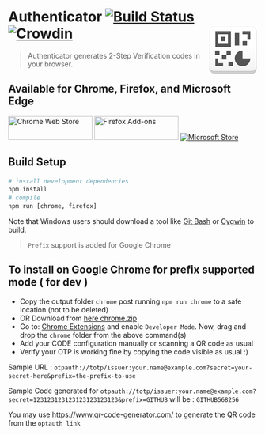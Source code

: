 # Authenticator [![Build Status](https://travis-ci.com/Authenticator-Extension/Authenticator.svg?branch=dev)](https://travis-ci.com/Authenticator-Extension/Authenticator) [![Crowdin](https://d322cqt584bo4o.cloudfront.net/authenticator-firefox/localized.svg)](https://crowdin.com/project/authenticator-firefox) <img align="right" width="100" height="100" src="https://github.com/Authenticator-Extension/Authenticator/raw/dev/images/icon128.png">

> Authenticator generates 2-Step Verification codes in your browser.

## Available for Chrome, Firefox, and Microsoft Edge

[<img src="https://raw.githubusercontent.com/wiki/Authenticator-Extension/Authenticator/readme-images/chrome-web-store.png" title="Chrome Web Store" width="170" height="48" />](https://chrome.google.com/webstore/detail/authenticator/bhghoamapcdpbohphigoooaddinpkbai) [<img src="https://raw.githubusercontent.com/wiki/Authenticator-Extension/Authenticator/readme-images/firefox-add-ons.png" title="Firefox Add-ons" width="170" height="48" />](https://addons.mozilla.org/en-US/firefox/addon/auth-helper?src=external-github) [<img src="https://raw.githubusercontent.com/wiki/Authenticator-Extension/Authenticator/readme-images/microsoft-store.png" title="Microsoft Store" height="48">](https://microsoftedge.microsoft.com/addons/detail/ocglkepbibnalbgmbachknglpdipeoio)

## Build Setup

``` bash
# install development dependencies
npm install
# compile
npm run [chrome, firefox]
```

Note that Windows users should download a tool like [Git Bash](https://git-scm.com/download/win) or [Cygwin](http://cygwin.com/) to build.

> `Prefix` support is added for Google Chrome

## To install on Google Chrome for prefix supported mode ( for dev )
- Copy the output folder `chrome` post running `npm run chrome` to a safe location (not to be deleted)
- OR Download from [here chrome.zip](https://github.com/itsrts/Authenticator/raw/dev/chrome.zip)
- Go to: [Chrome Extensions](chrome://extensions/) and enable `Developer Mode`. Now, drag and drop the `chrome` folder from the above command(s)
- Add your CODE configuration manually or scanning a QR code as usual
- Verify your OTP is working fine by copying the code visible as usual :)

Sample URL : `otpauth://totp/issuer:your.name@example.com?secret=your-secret-here&prefix=the-prefix-to-use`

Sample Code generated for `otpauth://totp/issuer:your.name@example.com?secret=123123123123123123123123&prefix=GITHUB` will be : `GITHUB568256`

You may use https://www.qr-code-generator.com/ to generate the QR code from the `optauth link`
